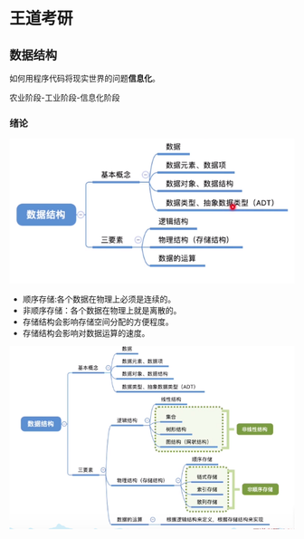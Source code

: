 # 王道考研
## 数据结构
如何用程序代码将现实世界的问题**信息化**。

农业阶段-工业阶段-信息化阶段

### 绪论
![数据结构](./1.png)

- 顺序存储:各个数据在物理上必须是连续的。
- 非顺序存储：各个数据在物理上就是离散的。
- 存储结构会影响存储空间分配的方便程度。
- 存储结构会影响对数据运算的速度。

![数据结构](./2.png)

